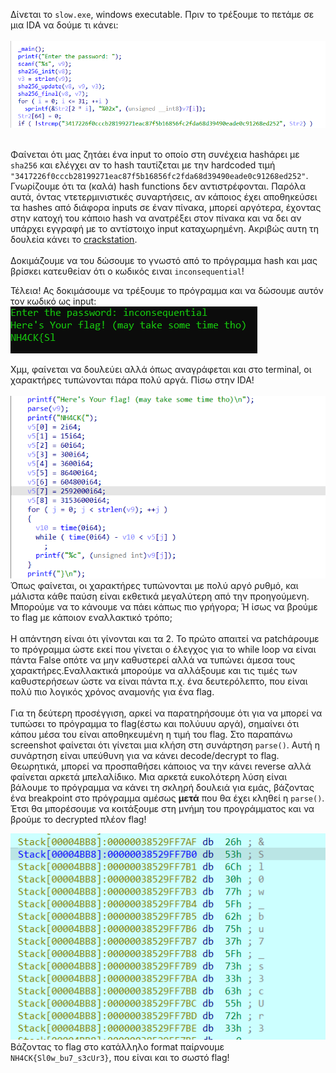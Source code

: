 Δίνεται το `slow.exe`, windows executable. Πριν το τρέξουμε το πετάμε σε μια IDA να δούμε τι κάνει:\
\
![](https://github.com/Babafaba/NTUA_H4CK_crypto_challs/blob/main/writeups_for_challs_by_other_authors/slow/slow_IDA_1.png)

\
Φαίνεται ότι μας ζητάει ένα input το οποίο στη συνέχεια hashάρει με `sha256` και ελέγχει αν το hash ταυτίζεται με την hardcoded τιμή `"3417226f0cccb28199271eac87f5b16856fc2fda68d39490eade0c91268ed252"`. Γνωρίζουμε ότι τα (καλά) hash functions δεν αντιστρέφονται. Παρόλα αυτά, όντας ντετερμινιστικές συναρτήσεις, αν κάποιος έχει αποθηκεύσει τα hashes από διάφορα inputs σε έναν πίνακα, μπορεί αργότερα, έχοντας στην κατοχή του κάποιο hash να ανατρέξει στον πίνακα και να δει αν υπάρχει εγγραφή με το αντίστοιχο input καταχωρημένη. Ακριβώς αυτη τη δουλεία κάνει το [crackstation](https://crackstation.net/).\
\
Δοκιμάζουμε να του δώσουμε το γνωστό από το πρόγραμμα hash και μας βρίσκει κατευθείαν ότι ο κωδικός ειναι `inconsequential`!

Τέλεια! Ας δοκιμάσουμε να τρέξουμε το πρόγραμμα και να δώσουμε αυτόν τον κωδικό ως input:
![](https://github.com/Babafaba/NTUA_H4CK_crypto_challs/blob/main/writeups_for_challs_by_other_authors/slow/slow_cmd.png)

Χμμ, φαίνεται να δουλεύει αλλά όπως αναγράφεται και στο terminal, οι χαρακτήρες τυπώνονται πάρα πολύ αργά. Πίσω στην IDA!\
\
![](https://github.com/Babafaba/NTUA_H4CK_crypto_challs/blob/main/writeups_for_challs_by_other_authors/slow/slow_IDA_2.png)
Όπως φαίνεται, οι χαρακτήρες τυπώνονται με πολύ αργό ρυθμό, και μάλιστα κάθε παύση είναι εκθετικά μεγαλύτερη από την προηγούμενη. Μπορούμε να το κάνουμε να πάει κάπως πιο γρήγορα; Ή ίσως να βρούμε το flag με κάποιον εναλλακτικό τρόπο;\
\
Η απάντηση είναι ότι γίνονται και τα 2. Το πρώτο απαιτεί να patchάρουμε το πρόγραμμα ώστε εκεί που γίνεται ο έλεγχος για το while loop να είναι πάντα False οπότε να μην καθυστερεί αλλά να τυπώνει άμεσα τους χαρακτήρες.Εναλλακτικά μπορούμε να αλλάξουμε και τις τιμές των καθυστερήσεων ώστε να είναι πάντα π.χ. ένα δευτερόλεπτο, που είναι πολύ πιο λογικός χρόνος αναμονής για ένα flag.\
\
Για τη δεύτερη προσέγγιση, αρκεί να παρατηρήσουμε ότι για να μπορεί να τυπώσει το πρόγραμμα το flag(έστω και πολύυυυ αργά), σημαίνει ότι κάπου μέσα του είναι αποθηκευμένη η τιμή του flag. Στο παραπάνω screenshot φαίνεται ότι γίνεται μια κλήση στη συνάρτηση `parse()`. Αυτή η συνάρτηση είναι υπεύθυνη για να κάνει decode/decrypt το flag. Θεωρητικά, μπορεί να προσπαθήσει κάποιος να την κάνει reverse αλλά φαίνεται αρκετά μπελαλίδικο. Μια αρκετά ευκολότερη λύση είναι βάλουμε το πρόγραμμα να κάνει τη σκληρή δουλειά για εμάς, βάζοντας ένα breakpoint στο πρόγραμμα αμέσως **μετά** που θα έχει κληθεί η `parse()`. Έτσι θα μπορέσουμε να κοιτάξουμε στη μνήμη του προγράμματος και να βρούμε το decrypted πλέον flag!

![](https://github.com/Babafaba/NTUA_H4CK_crypto_challs/blob/main/writeups_for_challs_by_other_authors/slow/slow_IDA_3.png)
\
Βάζοντας το flag στο κατάλληλο format παίρνουμε `NH4CK{Sl0w_bu7_s3cUr3}`, που είναι και το σωστό flag!
